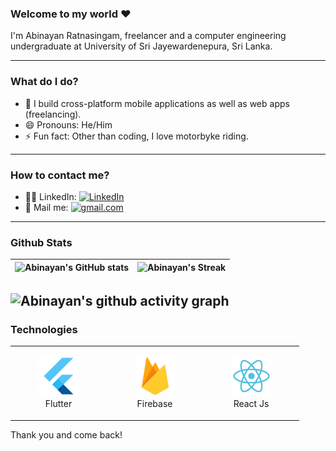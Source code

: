 ### Welcome to my world ❤

I'm Abinayan Ratnasingam, freelancer and a computer engineering undergraduate at University of Sri Jayewardenepura, Sri Lanka.

---

### What do I do?
- 🔭 I build cross-platform mobile applications as well as web apps (freelancing).
- 😄 Pronouns: He/Him
- ⚡ Fun fact: Other than coding, I love motorbyke riding.

---

### How to contact me?
- 🧑‍💼 LinkedIn: <a href="https://www.linkedin.com/in/abinayan-ratnasingam-5092b3214/" target="_blank"><img src="https://img.shields.io/badge/LinkedIn-%230077B5.svg?&style=flat-square&logo=linkedin&logoColor=white" alt="LinkedIn"></a>
- 📧 Mail me: <a href="mailto:ratnaabinayan@gmail.com" target="_blank"><img src="https://img.shields.io/badge/Gmail-Abinayan-blue" alt="gmail.com"></a>

---

### Github Stats

| ![Abinayan's GitHub stats](https://github-readme-stats-sigma-five.vercel.app/api?username=AbinayanRatna&show_icons=true&theme=radical) | ![Abinayan's Streak](https://streak-stats.demolab.com?user=AbinayanRatna&theme=dark&border_radius=7&mode=weekly) |
| ------------------------------------------------------------ | ------------------------------------------------------------ |   



![Abinayan's github activity graph](https://github-readme-activity-graph.vercel.app/graph?username=AbinayanRatna&bg_color=121212&color=d01bc4&line=9e4c98&point=dd13a7&area=true&hide_border=true)
---
### Technologies

<div align="center">
<table align="center">
    <tr>
        <td align="center" width="140" height="112.43">
            <img src="./assets/icons/flutter.png" width="65px"/>
            <br /> Flutter
        </td>
        <td align="center" width="140" height="112.43">
            <img src="./assets/icons/firebase.png" width="65px"/>
            <br /> Firebase
        </td>
        <td align="center" width="140" height="112.43">
            <img src="./assets/icons/reactimg.png" width="65px"/>
            <br /> React Js
        </td>
    </tr>
</table>
</div>

Thank you and come back!
